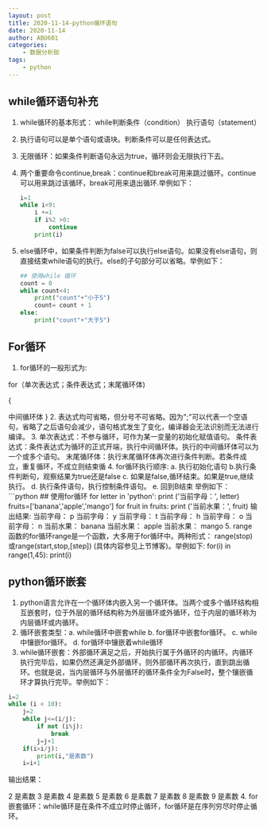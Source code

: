 ```yaml
---
layout: post
title: 2020-11-14-python循环语句
date: 2020-11-14
author: ABU601
categories:
    - 数据分析部
tags:
    - python
---
```




## while循环语句补充

1. while循环的基本形式：
   while判断条件（condition）
   执行语句（statement）

2. 执行语句可以是单个语句或语块。判断条件可以是任何表达式。

3. 无限循环：如果条件判断语句永远为true，循环则会无限执行下去。

4. 两个重要命令continue,break：continue和break可用来跳过循环。continue可以用来跳过该循环，break可用来退出循环.举例如下：

   ```python
   i=1
   while i<9:
       i +=1
       if i%2 >0:
           continue
       print(i)
   ```

5. else循环中，如果条件判断为false可以执行else语句。如果没有else语句，则直接结束while语句的执行。else的子句部分可以省略。举例如下：

   ```python
   ## 使用while 循环
   count = 0
   while count<4:
       print("count"+"小于5")
       count= count + 1
   else:
       print("count"+"大于5")
   ```

## For循环

   1. for循环的一般形式为:

   for（单次表达式；条件表达式；末尾循环体)

   {

   中间循环体
   }
  2. 表达式均可省略，但分号不可省略。因为";"可以代表一个空语句，省略了之后语句会减少，语句格式发生了变化，编译器会无法识别而无法进行编译。
  3.  单次表达式：不参与循环，可作为某一变量的初始化赋值语句。  条件表达式：条件表达式为循环的正式开端，执行中间循环体。执行的中间循环体可以为一个或多个语句。  末尾循环体：执行末尾循环体再次进行条件判断。若条件成立，重复循环，不成立则结束循
  4.  for循环执行顺序:
    a. 执行初始化语句
    b.执行条件判断句，观察结果为true还是false
    c. 如果是false,循环结束。如果是true,继续执行。
     d. 执行条件语句，执行控制条件语句。
     e. 回到B结束
     举例如下：
     ```python
      ## 使用for循环
      for letter in 'python':
          print ('当前字母：', letter)
      fruits=['banana','apple','mango']
      for fruit in fruits:
          print ('当前水果：', fruit)
          输出结果:
      当前字母： p
      当前字母： y
      当前字母： t
      当前字母： h
      当前字母： o
      当前字母： n
      当前水果： banana
      当前水果： apple
      当前水果： mango
 5.  range函数的for循环range是一个函数，大多用于for循环中。两种形式：
         range(stop)或range(start,stop,[step]) (具体内容参见上节博客)。举例如下:
for(i) in range(1,45):
    print(i)

## python循环嵌套

1. python语言允许在一个循环体内嵌入另一个循环体。当两个或多个循环结构相互嵌套时，位于外层的循环结构称为外层循环或外循环，位于内层的循环称为内层循环或内循环。
2. 循环嵌套类型：a. while循环中嵌套while       b. for循环中嵌套for循环。    c. while中镶嵌for循环。    d. for循环中镶嵌着while循环
3. while循环嵌套：外部循环满足之后，开始执行属于外循环的内循环。内循环执行完毕后，如果仍然还满足外部循环，则外部循环再次执行，直到跳出循环。也就是说，当内层循环与外层循环的循环条件全为False时，整个镶嵌循环才算执行完毕。举例如下：

```python
i=2
while (i < 10):
    j=2
    while j<=(i/j):
        if not (i%j):
            break
        j=j+1
    if(i>i/j):
        print(i,"是素数")
    i=i+1
```

输出结果：

2 是素数
3 是素数
4 是素数
5 是素数
6 是素数
7 是素数
8 是素数
9 是素数
4.  for嵌套循环：while循环是在条件不成立时停止循环，for循环是在序列穷尽时停止循环。